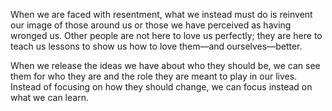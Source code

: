 When we are faced with resentment, what we instead must do is reinvent our image of those around us or those we have perceived as having wronged us. Other people are not here to love us perfectly; they are here to teach us lessons to show us how to love them—and ourselves—better.

When we release the ideas we have about who they should be, we can see them for who they are and the role they are meant to play in our lives. Instead of focusing on how they should change, we can focus instead on what we can learn.